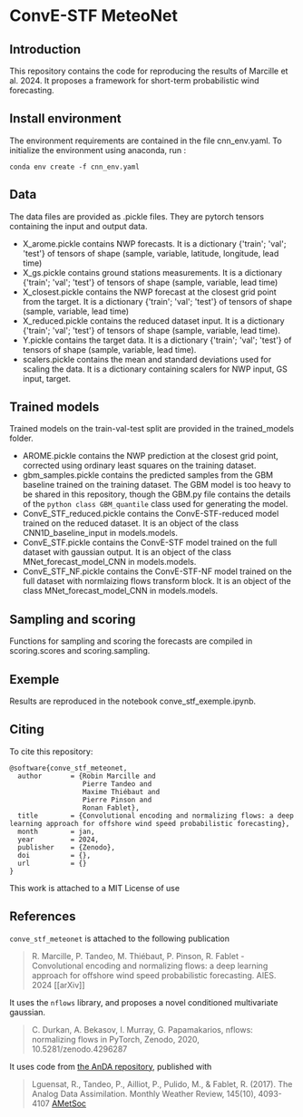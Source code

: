 # ConvE-STF MeteoNet

## Introduction
This repository contains the code for reproducing the results of Marcille et al. 2024. It proposes a framework for short-term probabilistic wind forecasting. 
## Install environment
The environment requirements are contained in the file cnn_env.yaml. To initialize the environment using anaconda, run :

```
conda env create -f cnn_env.yaml 
```

## Data
The data files are provided as .pickle files. They are pytorch tensors containing the input and output data. 
- X_arome.pickle contains NWP forecasts. It is a dictionary {'train'; 'val'; 'test'} of tensors of shape (sample, variable, latitude, longitude, lead time)
- X_gs.pickle contains ground stations measurements. It is a dictionary {'train'; 'val'; 'test'} of tensors of shape (sample, variable, lead time)
- X_closest.pickle contains the NWP forecast at the closest grid point from the target. It is a dictionary {'train'; 'val'; 'test'} of tensors of shape (sample, variable, lead time)
- X_reduced.pickle contains the reduced dataset input. It is a dictionary {'train'; 'val'; 'test'} of tensors of shape (sample, variable, lead time).
- Y.pickle contains the target data. It is a dictionary {'train'; 'val'; 'test'} of tensors of shape (sample, variable, lead time).
- scalers.pickle contains the mean and standard deviations used for scaling the data. It is a dictionary containing scalers for NWP input, GS input, target. 

## Trained models
Trained models on the train-val-test split are provided in the trained_models folder. 
- AROME.pickle contains the NWP prediction at the closest grid point, corrected using ordinary least squares on the training dataset. 
- gbm_samples.pickle contains the predicted samples from the GBM baseline trained on the training dataset. The GBM model is too heavy to be shared in this repository, though the GBM.py file contains the details of the ```python class GBM_quantile``` class used for generating the model. 
- ConvE_STF_reduced.pickle contains the ConvE-STF-reduced model trained on the reduced dataset. It is an object of the class CNN1D_baseline_input in models.models.
- ConvE_STF.pickle contains the ConvE-STF model trained on the full dataset with gaussian output. It is an object of the class MNet_forecast_model_CNN in models.models.
- ConvE_STF_NF.pickle contains the ConvE-STF-NF model trained on the full dataset with normlaizing flows transform block. It is an object of the class MNet_forecast_model_CNN in models.models.

## Sampling and scoring
Functions for sampling and scoring the forecasts are compiled in scoring.scores and scoring.sampling. 

## Exemple
Results are reproduced in the notebook conve_stf_exemple.ipynb. 

## Citing
To cite this repository: 
```
@software{conve_stf_meteonet,
  author       = {Robin Marcille and
                  Pierre Tandeo and 
                  Maxime Thiébaut and 
                  Pierre Pinson and 
                  Ronan Fablet},
  title        = {Convolutional encoding and normalizing flows: a deep learning approach for offshore wind speed probabilistic forecasting},
  month        = jan,
  year         = 2024,
  publisher    = {Zenodo},
  doi          = {},
  url          = {}
}
```
This work is attached to a MIT License of use
## References

`conve_stf_meteonet` is attached to the following publication 
> R. Marcille, P. Tandeo, M. Thiébaut, P. Pinson, R. Fablet - Convolutional encoding and normalizing flows: a deep learning approach for offshore wind speed probabilistic forecasting. AIES. 2024
> [[arXiv]]

It uses the `nflows` library, and proposes a novel conditioned multivariate gaussian.
> C. Durkan, A. Bekasov, I. Murray, G. Papamakarios, nflows: normalizing flows in PyTorch, Zenodo, 2020, 10.5281/zenodo.4296287

It uses code from [the AnDA repository](https://github.com/ptandeo/AnDA.git), published with 
> Lguensat, R., Tandeo, P., Ailliot, P., Pulido, M., & Fablet, R. (2017). The Analog Data Assimilation. Monthly Weather Review, 145(10), 4093-4107
> [AMetSoc](http://journals.ametsoc.org/doi/abs/10.1175/MWR-D-16-0441.1)

